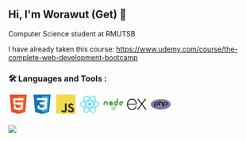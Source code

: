 ## Hi, I'm Worawut (Get) 👋

Computer Science student at RMUTSB

I have already taken this course: https://www.udemy.com/course/the-complete-web-development-bootcamp

### :hammer_and_wrench: Languages and Tools :
<div>
    <img src="https://github.com/devicons/devicon/blob/master/icons/html5/html5-original.svg" title="HTML5" alt="HTML" width="40" height="40"/>&nbsp;
    <img src="https://github.com/devicons/devicon/blob/master/icons/css3/css3-original.svg"  title="CSS3" alt="CSS" width="40" height="40"/>&nbsp;
    <img src="https://github.com/devicons/devicon/blob/master/icons/javascript/javascript-original.svg" title="JavaScript" alt="JavaScript" width="40" height="40"/>&nbsp;
    <img src="https://github.com/devicons/devicon/blob/master/icons/react/react-original.svg" title="react" alt="react" width="40" height="40"/>&nbsp;
    <img src="https://github.com/devicons/devicon/blob/master/icons/nodejs/nodejs-plain-wordmark.svg" title="nodejs" alt="nodejs" width="40" height="40"/>&nbsp;
    <img src="https://github.com/devicons/devicon/blob/master/icons/express/express-original.svg" title="express" alt="express" width="40" height="40"/>&nbsp;
    <img src="https://github.com/devicons/devicon/blob/master/icons/php/php-original.svg" title="php" alt="php" width="40" height="40"/>&nbsp;
</div>
<br>
<img  align="center"  src="https://github-readme-stats.anuraghazra1.vercel.app/api/top-langs/?username=worawutyachaiya&theme=react&hide_border=false&no-bg=true&no-frame=true&langs_count=8&hide_border=true"/>

<!--### Github Status-->
<!--![](http://github-profile-summary-cards.vercel.app/api/cards/most-commit-language?username=worawutyachaiya&theme=aura_dark)-->
